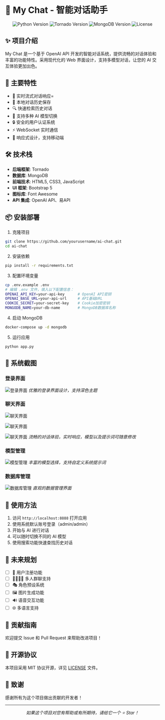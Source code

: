 # 🤖 My Chat - 智能对话助手

<div align="center">
    <img src="https://img.shields.io/badge/Python-3.8+-blue.svg" alt="Python Version">
    <img src="https://img.shields.io/badge/Tornado-6.0+-green.svg" alt="Tornado Version">
    <img src="https://img.shields.io/badge/MongoDB-4.0+-yellow.svg" alt="MongoDB Version">
    <img src="https://img.shields.io/badge/License-MIT-orange.svg" alt="License">
</div>

## ✨ 项目介绍

My Chat 是一个基于 OpenAI API 开发的智能对话系统，提供流畅的对话体验和丰富的功能特性。采用现代化的 Web 界面设计，支持多模型对话，让您的 AI 交互体验更加出色。

## 🚀 主要特性

- 🎯 实时流式对话响应=
- 💾 本地对话历史保存
- 🔍 快速检索历史对话
- 🔄 支持多种 AI 模型切换
- 🔒 安全的用户认证系统
- ⚡️ WebSocket 实时通信
- 📱 响应式设计，支持移动端

## 🛠️ 技术栈

- **后端框架**: Tornado
- **数据库**: MongoDB
- **前端技术**: HTML5, CSS3, JavaScript
- **UI 框架**: Bootstrap 5
- **图标库**: Font Awesome
- **API 集成**: OpenAI API、易API

## 📦 安装部署

1. 克隆项目
```bash
git clone https://github.com/yourusername/ai-chat.git
cd ai-chat
```

2. 安装依赖
```bash
pip install -r requirements.txt
```

3. 配置环境变量
```bash
cp .env.example .env
# 编辑 .env 文件，填入以下配置信息：
OPENAI_API_KEY=your-api-key      # OpenAI API密钥
OPENAI_BASE_URL=your-api-url     # API基础URL
COOKIE_SECRET=your-secret-key    # Cookie加密密钥
MONGODB_NAME=your-db-name        # MongoDB数据库名称
```

4. 启动 MongoDB
```bash
docker-compose up -d mongodb
```

5. 运行应用
```bash
python app.py
```

## 📸 系统截图

### 登录界面
![登录界面](static/images/login.png)
*优雅的登录界面设计，支持深色主题*

### 聊天界面
![聊天界面](static/images/chat_1.png)

![聊天界面](static/images/chat_2.png)

![聊天界面](static/images/chat_3.png)
*流畅的对话体验，实时响应，模型以及提示词可随意修改*

### 模型管理
![模型管理](static/images/model.png)
*丰富的模型选择，支持自定义系统提示词*

### 数据库管理
![数据库管理](static/images/database.png)
*直观的数据管理界面*

## 🌈 使用方法

1. 访问 `http://localhost:8888` 打开应用
2. 使用系统默认账号登录（admin/admin）
3. 开始与 AI 进行对话
4. 可以随时切换不同的 AI 模型
5. 使用搜索功能快速查找历史对话

## 🔮 未来规划

- [ ] 👥 用户注册功能
- [ ] 👨‍👩‍👧‍👦 多人群聊支持
- [ ] 🎭 角色预设系统
- [ ] 🖼️ 图片生成功能
- [ ] 🔊 语音交互功能
- [ ] 🌐 多语言支持

## 🤝 贡献指南

欢迎提交 Issue 和 Pull Request 来帮助改进项目！

## 📄 开源协议

本项目采用 MIT 协议开源，详见 [LICENSE](LICENSE) 文件。

## 🙏 致谢

感谢所有为这个项目做出贡献的开发者！

---

<div align="center">
    <i>如果这个项目对您有帮助或有所期待，请给它一个 ⭐️ Star！</i>
</div>